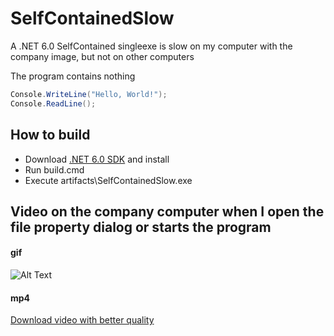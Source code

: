 # SelfContainedSlow 

A .NET 6.0 SelfContained singleexe is slow on my computer with the company image, but not on other computers

The program contains nothing

```csharp
Console.WriteLine("Hello, World!");
Console.ReadLine();
```

## How to build

* Download [.NET 6.0 SDK](https://dotnet.microsoft.com/en-us/download/dotnet/thank-you/sdk-6.0.400-windows-x64-installer) and install
* Run build.cmd
* Execute artifacts\SelfContainedSlow.exe


## Video on the company computer when I open the file property dialog or starts the program


#### gif
![Alt Text](https://github.com/EifelMono/SelfContainedSlow/blob/main/images/2022-08-11_22-42-24.gif)

#### mp4
[Download video with better quality](https://github.com/EifelMono/SelfContainedSlow/blob/main/images/2022-08-11_22-40-35.mp4)

